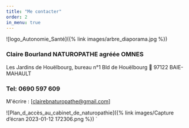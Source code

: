 ```yaml
---
title: "Me contacter"
order: 2
in_menu: true
---
```

![logo_Autonomie_Santé]({% link images/arbre_diaporama.jpg %})

### Claire Bourland NATUROPATHE agréée OMNES
Les Jardins de Houëlbourg, bureau n°1
Bld de Houëlbourg  🌴 97122 BAIE-MAHAULT
### Tel: 0690 597 609

M'écrire : [clairebnaturopathe@gmail.com]

![Plan_d_accès_au_cabinet_de_naturopathie]({% link images/Capture d’écran 2023-01-12 172306.png %})
` 